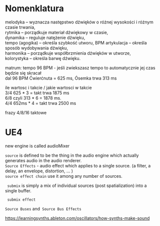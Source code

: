 # Nomenklatura

melodyka – wyznacza następstwo dźwięków o różnej wysokości i różnym czasie trwania,  
rytmika – porządkuje materiał dźwiękowy w czasie,  
dynamika – reguluje natężenie dźwięku,  
tempo (agogika) – określa szybkość utworu,  BPM 
artykulacja – określa sposób wydobywania dźwięku,  
harmonika – porządkuje współbrzmienia dźwięków w utworze,  
kolorystyka – określa barwę dźwięku.  

matrum:
tempo 96 BPM - jeśli zwiekszasz tempo to automatycznie jej czas będzie się skracał    
dal 96 BPM Ćwierćnuta = 625 ms,  Ósemka trwa 313 ms

ile wartosc i takcie / jakie wartosci w takcie  
3/4   625 * 3 = takt trwa 1875 ms    
6/8    czyli  313 * 6 = 1878 ms.    
4/4   652ms * 4  = takt trwa  2500 ms    

 
frazy 4/8/16 taktowe 


# UE4

new engine is called audioMixer  

`source` is defined to be the thing in the audio engine which actually generates audio in the audio renderer.  
`Source Effects` - audio effect which applies to a single source. (a filter, a delay, an envelope, distortion,  ... )  
 `source effect chain`   use it among any number of sources.  

` submix` is simply a mix of individual sources (post spatialization) into a single buffer.  

` submix effect`  


`Source Buses` and` Source Bus Effects`  

https://learningsynths.ableton.com/oscillators/how-synths-make-sound  
